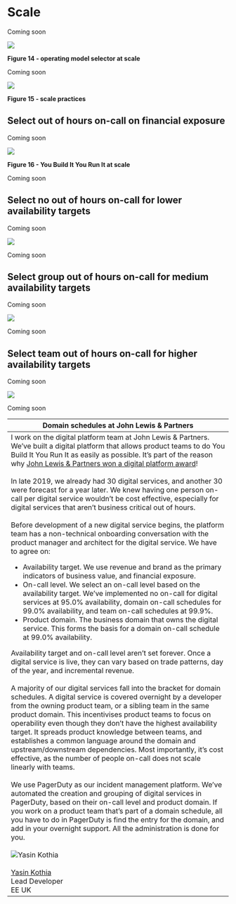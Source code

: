 # Scale

Coming soon

![](../.gitbook/assets/practices/operating-model-selector-at-scale.png)

**Figure 14 - operating model selector at scale**

Coming soon

![](../.gitbook/assets/practices/scale-practices.png)

**Figure 15 - scale practices**

## Select out of hours on-call on financial exposure

Coming soon

![](../.gitbook/assets/practices/you-build-it-you-run-it-at-scale.png)

**Figure 16 - You Build It You Run It at scale**

Coming soon

## Select no out of hours on-call for lower availability targets

Coming soon

![](../.gitbook/assets/practices/operating-model-selector-at-scale-low-availability-digital-services.png)

Coming soon

## Select group out of hours on-call for medium availability targets


Coming soon

![](../.gitbook/assets/practices/operating-model-selector-at-scale-medium-availability-digital-services.png)

Coming soon

## Select team out of hours on-call for higher availability targets

Coming soon

![](../.gitbook/assets/practices/operating-model-selector-at-scale-high-availability-digital-services.png)

Coming soon

|Domain schedules at John Lewis & Partners|
|---|
|I work on the digital platform team at John Lewis & Partners. We’ve built a digital platform that allows product teams to do You Build It You Run It as easily as possible. It’s part of the reason why [John Lewis & Partners won a digital platform award](https://medium.com/john-lewis-software-engineering/our-award-winning-john-lewis-digital-platform-2d093e03d542)!<br><br>In late 2019, we already had 30 digital services, and another 30 were forecast for a year later. We knew having one person on-call per digital service wouldn’t be cost effective, especially for digital services that aren’t business critical out of hours.<br><br>Before development of a new digital service begins, the platform team has a non-technical onboarding conversation with the product manager and architect for the digital service. We have to agree on:<ul><li>Availability target. We use revenue and brand as the primary indicators of business value, and financial exposure.</li><li>On-call level. We select an on-call level based on the availability target. We’ve implemented no on-call for digital services at 95.0% availability, domain on-call schedules for 99.0% availability, and team on-call schedules at 99.9%.</li><li>Product domain. The business domain that owns the digital service. This forms the basis for a domain on-call schedule at 99.0% availability.</li></ul>Availability target and on-call level aren’t set forever. Once a digital service is live, they can vary based on trade patterns, day of the year, and incremental revenue.<br><br>A majority of our digital services fall into the bracket for domain schedules. A digital service is covered overnight by a developer from the owning product team, or a sibling team in the same product domain. This incentivises product teams to focus on operability even though they don’t have the highest availability target. It spreads product knowledge between teams, and establishes a common language around the domain and upstream/downstream dependencies. Most importantly, it’s cost effective, as the number of people on-call does not scale linearly with teams.<br><br>We use PagerDuty as our incident management platform. We’ve automated the creation and grouping of digital services in PagerDuty, based on their on-call level and product domain. If you work on a product team that’s part of a domain schedule, all you have to do in PagerDuty is find the entry for the domain, and add in your overnight support. All the administration is done for you.<br><br>![Yasin Kothia](../.gitbook/assets/practices/yasin-kothia.jpg)<br><br>[Yasin Kothia](https://www.linkedin.com/in/yasinkothia/)<br>Lead Developer<br>EE UK|